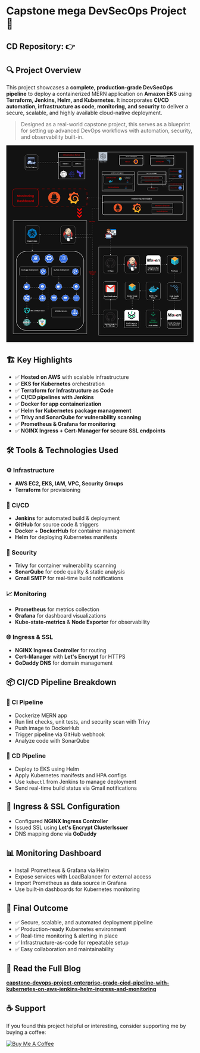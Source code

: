 # Capstone mega DevSecOps Project 🚀 

## CD Repository: 👉 
## 🔍 Project Overview
This project showcases a **complete, production-grade DevSecOps pipeline** to deploy a containerized MERN application on **Amazon EKS** using **Terraform, Jenkins, Helm, and Kubernetes**. It incorporates **CI/CD automation, infrastructure as code, monitoring, and security** to deliver a secure, scalable, and highly available cloud-native deployment.

> Designed as a real-world capstone project, this serves as a blueprint for setting up advanced DevOps workflows with automation, security, and observability built-in.

![](capstone_final.jpg)

## 🏗️ Key Highlights
- ✅ **Hosted on AWS** with scalable infrastructure
- ✅ **EKS for Kubernetes** orchestration
- ✅ **Terraform for Infrastructure as Code**
- ✅ **CI/CD pipelines with Jenkins**
- ✅ **Docker for app containerization**
- ✅ **Helm for Kubernetes package management**
- ✅ **Trivy and SonarQube for vulnerability scanning**
- ✅ **Prometheus & Grafana for monitoring**
- ✅ **NGINX Ingress + Cert-Manager for secure SSL endpoints**

## 🛠️ Tools & Technologies Used

### ⚙️ Infrastructure
- **AWS EC2, EKS, IAM, VPC, Security Groups**
- **Terraform** for provisioning

### 🚀 CI/CD
- **Jenkins** for automated build & deployment
- **GitHub** for source code & triggers
- **Docker** + **DockerHub** for container management
- **Helm** for deploying Kubernetes manifests

### 🔐 Security
- **Trivy** for container vulnerability scanning
- **SonarQube** for code quality & static analysis
- **Gmail SMTP** for real-time build notifications

### 📈 Monitoring
- **Prometheus** for metrics collection
- **Grafana** for dashboard visualizations
- **Kube-state-metrics** & **Node Exporter** for observability

### 🌐 Ingress & SSL
- **NGINX Ingress Controller** for routing
- **Cert-Manager** with **Let's Encrypt** for HTTPS
- **GoDaddy DNS** for domain management

## 📦 CI/CD Pipeline Breakdown

### 🧪 CI Pipeline
- Dockerize MERN app
- Run lint checks, unit tests, and security scan with Trivy
- Push image to DockerHub
- Trigger pipeline via GitHub webhook
- Analyze code with SonarQube

### 🚀 CD Pipeline
- Deploy to EKS using Helm
- Apply Kubernetes manifests and HPA configs
- Use `kubectl` from Jenkins to manage deployment
- Send real-time build status via Gmail notifications

## 🔐 Ingress & SSL Configuration
- Configured **NGINX Ingress Controller**
- Issued SSL using **Let's Encrypt ClusterIssuer**
- DNS mapping done via **GoDaddy**

## 📊 Monitoring Dashboard
- Install Prometheus & Grafana via Helm
- Expose services with LoadBalancer for external access
- Import Prometheus as data source in Grafana
- Use built-in dashboards for Kubernetes monitoring

## 🎯 Final Outcome
- ✅ Secure, scalable, and automated deployment pipeline
- ✅ Production-ready Kubernetes environment
- ✅ Real-time monitoring & alerting in place
- ✅ Infrastructure-as-code for repeatable setup
- ✅ Easy collaboration and maintainability

## 📖 Read the Full Blog
[**capstone-devops-project-enterprise-grade-cicd-pipeline-with-kubernetes-on-aws-jenkins-helm-ingress-and-monitoring**](https://itspraduman.hashnode.dev/capstone-devops-project-enterprise-grade-cicd-pipeline-with-kubernetes-on-aws-jenkins-helm-ingress-and-monitoring)

## ☕ Support

If you found this project helpful or interesting, consider supporting me by buying a coffee:

<a href="https://www.buymeacoffee.com/praduman" target="_blank">
  <img src="https://cdn.buymeacoffee.com/buttons/v2/default-yellow.png" alt="Buy Me A Coffee" style="height: 40px !important; width: 145px !important;">
</a>

